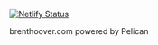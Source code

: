 [![Netlify Status](https://api.netlify.com/api/v1/badges/74d0e951-87d0-46ee-9e12-a050b37fc14d/deploy-status)](https://app.netlify.com/sites/the-empathy-project/deploys)

brenthoover.com powered by Pelican